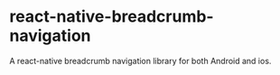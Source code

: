 # react-native-breadcrumb-navigation
A react-native breadcrumb navigation library for both Android and ios.
